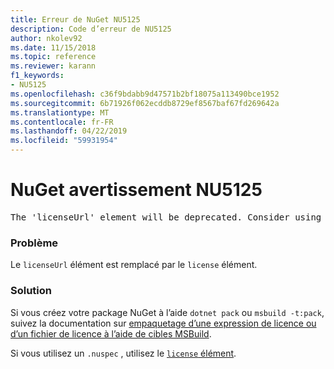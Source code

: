 ```yaml
---
title: Erreur de NuGet NU5125
description: Code d’erreur de NU5125
author: nkolev92
ms.date: 11/15/2018
ms.topic: reference
ms.reviewer: karann
f1_keywords:
- NU5125
ms.openlocfilehash: c36f9bdabb9d47571b2bf18075a113490bce1952
ms.sourcegitcommit: 6b71926f062ecddb8729ef8567baf67fd269642a
ms.translationtype: MT
ms.contentlocale: fr-FR
ms.lasthandoff: 04/22/2019
ms.locfileid: "59931954"
---
```

# <a name="nuget-warning-nu5125"></a>NuGet avertissement NU5125
<pre>The 'licenseUrl' element will be deprecated. Consider using the 'license' element instead.</pre>

### <a name="issue"></a>Problème

Le `licenseUrl` élément est remplacé par le `license` élément.

### <a name="solution"></a>Solution

Si vous créez votre package NuGet à l’aide `dotnet pack` ou `msbuild -t:pack`, suivez la documentation sur [empaquetage d’une expression de licence ou d’un fichier de licence à l’aide de cibles MSBuild](../msbuild-targets.md#packing-a-license-expression-or-a-license-file).

Si vous utilisez un `.nuspec` , utilisez le [ `license` élément](../nuspec.md#license).
